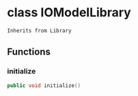 # class IOModelLibrary

```cpp
Inherits from Library
```

## Functions

### initialize

```cpp
public void initialize()
```

